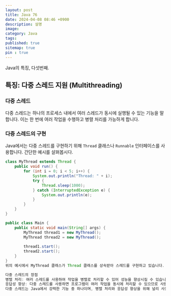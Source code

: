 ```yaml
---
layout: post
title: Java 76
date: 2024-04-08 08:46 +0900
description: 설명
image:
category: Java
tags:
published: true
sitemap: true
pin : true
---
```


Java의 특징, 다섯번째.

## 특징: 다중 스레드 지원 (Multithreading)

### 다중 스레드
다중 스레드는 하나의 프로세스 내에서 여러 스레드가 동시에 실행될 수 있는 기능을 말합니다. 이는 한 번에 여러 작업을 수행하고 병렬 처리를 가능하게 합니다.

### 다중 스레드의 구현
Java에서는 다중 스레드를 구현하기 위해 `Thread` 클래스나 `Runnable` 인터페이스를 사용합니다. 간단한 예시를 살펴봅시다.

```java
class MyThread extends Thread {
    public void run() {
        for (int i = 0; i < 5; i++) {
            System.out.println("Thread: " + i);
            try {
                Thread.sleep(1000);
            } catch (InterruptedException e) {
                System.out.println(e);
            }
        }
    }
}

public class Main {
    public static void main(String[] args) {
        MyThread thread1 = new MyThread();
        MyThread thread2 = new MyThread();
        
        thread1.start();
        thread2.start();
    }
}
위의 예시에서 MyThread 클래스가 Thread 클래스를 상속받아 스레드를 구현하고 있습니다. run() 메소드를 오버라이딩하여 스레드가 실행될 때 동작을 정의합니다. Thread 클래스의 start() 메소드를 호출하여 스레드를 시작합니다.

다중 스레드의 장점
병렬 처리: 여러 스레드를 사용하여 작업을 병렬로 처리할 수 있어 성능을 향상시킬 수 있습니다.
응답성 향상: 다중 스레드를 사용하면 프로그램이 여러 작업을 동시에 처리할 수 있으므로 사용자에 대한 응답성이 향상됩니다.
다중 스레드는 Java에서 강력한 기능 중 하나이며, 병렬 처리와 응답성 향상을 위해 널리 사용됩니다.